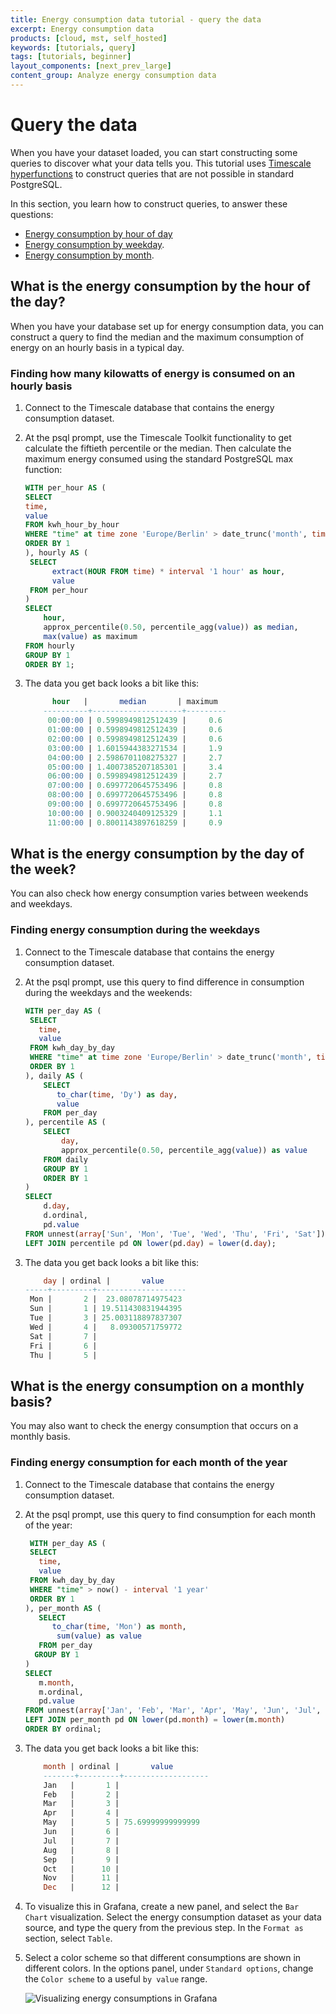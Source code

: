 ```yaml
---
title: Energy consumption data tutorial - query the data
excerpt: Energy consumption data
products: [cloud, mst, self_hosted]
keywords: [tutorials, query]
tags: [tutorials, beginner]
layout_components: [next_prev_large]
content_group: Analyze energy consumption data
---
```


# Query the data

When you have your dataset loaded, you can start constructing some queries to
discover what your data tells you.
This tutorial uses [Timescale hyperfunctions][about-hyperfunctions] to construct
queries that are not possible in standard PostgreSQL.

In this section, you learn how to construct queries, to answer these questions:

*   [Energy consumption by hour of day](#what-is-the-energy-consumption-by-the-hour-of-the-day)
*   [Energy consumption by weekday](#what-is-the-energy-consumption-by-the-day-of-the-week).
*   [Energy consumption by month](#what-is-the-energy-consumption-on-a-monthly-basis).

## What is the energy consumption by the hour of the day?

When you have your database set up for energy consumption data, you can
construct a query to find the median and the maximum consumption of energy on an
hourly basis in a typical day.

<Procedure>

### Finding how many kilowatts of energy is consumed on an hourly basis

1.  Connect to the Timescale database that contains the energy consumption dataset.
1.  At the psql prompt, use the Timescale Toolkit functionality to get calculate
    the fiftieth percentile or the median. Then calculate the maximum energy
    consumed using the standard PostgreSQL max function:

    ```sql
    WITH per_hour AS (
    SELECT
    time,
    value
    FROM kwh_hour_by_hour
    WHERE "time" at time zone 'Europe/Berlin' > date_trunc('month', time) - interval '1 year'
    ORDER BY 1
    ), hourly AS (
     SELECT
          extract(HOUR FROM time) * interval '1 hour' as hour,
          value
     FROM per_hour
    )
    SELECT
        hour,
        approx_percentile(0.50, percentile_agg(value)) as median,
        max(value) as maximum
    FROM hourly
    GROUP BY 1
    ORDER BY 1;
    ```

1.  The data you get back looks a bit like this:

    ```sql
          hour   |       median       | maximum
        ----------+--------------------+---------
         00:00:00 | 0.5998949812512439 |     0.6
         01:00:00 | 0.5998949812512439 |     0.6
         02:00:00 | 0.5998949812512439 |     0.6
         03:00:00 | 1.6015944383271534 |     1.9
         04:00:00 | 2.5986701108275327 |     2.7
         05:00:00 | 1.4007385207185301 |     3.4
         06:00:00 | 0.5998949812512439 |     2.7
         07:00:00 | 0.6997720645753496 |     0.8
         08:00:00 | 0.6997720645753496 |     0.8
         09:00:00 | 0.6997720645753496 |     0.8
         10:00:00 | 0.9003240409125329 |     1.1
         11:00:00 | 0.8001143897618259 |     0.9
    ```

</Procedure>

## What is the energy consumption by the day of the week?

You can also check how energy consumption varies between weekends and weekdays.

<Procedure>

### Finding energy consumption during the weekdays

1.  Connect to the Timescale database that contains the energy consumption dataset.
1.  At the psql prompt, use this query to find difference in consumption during
    the weekdays and the weekends:

    ```sql
    WITH per_day AS (
     SELECT
       time,
       value
     FROM kwh_day_by_day
     WHERE "time" at time zone 'Europe/Berlin' > date_trunc('month', time) - interval '1 year'
     ORDER BY 1
    ), daily AS (
        SELECT
           to_char(time, 'Dy') as day,
           value
        FROM per_day
    ), percentile AS (
        SELECT
            day,
            approx_percentile(0.50, percentile_agg(value)) as value
        FROM daily
        GROUP BY 1
        ORDER BY 1
    )
    SELECT
        d.day,
        d.ordinal,
        pd.value
    FROM unnest(array['Sun', 'Mon', 'Tue', 'Wed', 'Thu', 'Fri', 'Sat']) WITH ORDINALITY AS d(day, ordinal)
    LEFT JOIN percentile pd ON lower(pd.day) = lower(d.day);

    ```

1.  The data you get back looks a bit like this:

    ```sql
        day | ordinal |       value
    -----+---------+--------------------
     Mon |       2 |  23.08078714975423
     Sun |       1 | 19.511430831944395
     Tue |       3 | 25.003118897837307
     Wed |       4 |   8.09300571759772
     Sat |       7 |
     Fri |       6 |
     Thu |       5 |
    ```

</Procedure>

## What is the energy consumption on a monthly basis?

You may also want to check the energy consumption that occurs on a monthly basis.

<Procedure>

### Finding energy consumption for each month of the year

1.  Connect to the Timescale database that contains the energy consumption
    dataset.
1.  At the psql prompt, use this query to find consumption for each month of the
    year:

    ```sql
     WITH per_day AS (
     SELECT
       time,
       value
     FROM kwh_day_by_day
     WHERE "time" > now() - interval '1 year'
     ORDER BY 1
    ), per_month AS (
       SELECT
          to_char(time, 'Mon') as month,
           sum(value) as value
       FROM per_day
      GROUP BY 1
    )
    SELECT
       m.month,
       m.ordinal,
       pd.value
    FROM unnest(array['Jan', 'Feb', 'Mar', 'Apr', 'May', 'Jun', 'Jul', 'Aug', 'Sep', 'Oct', 'Nov', 'Dec']) WITH ORDINALITY AS m(month, ordinal)
    LEFT JOIN per_month pd ON lower(pd.month) = lower(m.month)
    ORDER BY ordinal;
    ```

1.  The data you get back looks a bit like this:

    ```sql
        month | ordinal |       value
        -------+---------+-------------------
        Jan   |       1 |
        Feb   |       2 |
        Mar   |       3 |
        Apr   |       4 |
        May   |       5 | 75.69999999999999
        Jun   |       6 |
        Jul   |       7 |
        Aug   |       8 |
        Sep   |       9 |
        Oct   |      10 |
        Nov   |      11 |
        Dec   |      12 |
    ```

1.  [](#)<Optional /> To visualize this in Grafana, create a new panel, and select
    the `Bar Chart` visualization. Select the energy consumption dataset as your
    data source, and type the query from the previous step. In the `Format as`
    section, select `Table`.

1.  [](#)<Optional /> Select a color scheme so that different consumptions are shown
    in different colors. In the options panel, under `Standard options`, change
    the `Color scheme` to a useful `by value` range.

    <img
    class="main-content__illustration"
    src="https://s3.amazonaws.com/assets.timescale.com/docs/images/grafana-energy.webp"
    width={1375} height={944}
    alt="Visualizing energy consumptions in Grafana"
    />

</Procedure>

[about-hyperfunctions]: https://docs.timescale.com/use-timescale/latest/hyperfunctions/about-hyperfunctions/
